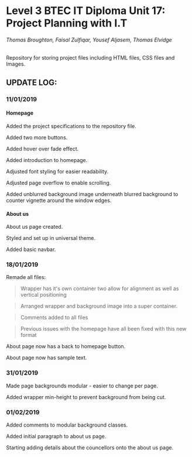 # Level 3 BTEC IT Diploma Unit 17: Project Planning with I.T
###### Thomas Broughton, Faisal Zulfiqar, Yousef Aljasem, Thomas Elvidge

Repository for storing project files including HTML files, CSS files and Images.


## UPDATE LOG:

### 11/01/2019
#### Homepage
Added the project specifications to the repository file.

Added two more buttons.

Added hover over fade effect.

Added introduction to homepage.

Adjusted font styling for easier readability.

Adjusted page overflow to enable scrolling.

Added unblurred background image underneath blurred background to counter vignette around the window edges.

#### About us
About us page created.

Styled and set up in universal theme.

Added basic navbar.

### 18/01/2019
Remade all files:

>Wrapper has it's own container two allow for alignment as well as vertical positioning

>Arranged wrapper and background image into a super container.

>Comments added to all files

>Previous issues with the homepage have all been fixed with this new format

About page now has a back to homepage button.

About page now has sample text.

### 31/01/2019
Made page backgrounds modular - easier to change per page.

Added wrapper min-height to prevent background from being cut.

### 01/02/2019
Added comments to modular background classes.

Added initial paragraph to about us page.

Starting adding details about the councellors onto the about us page.
